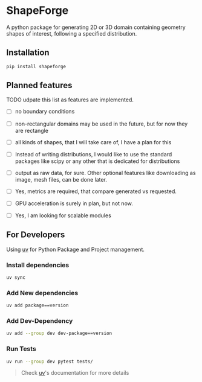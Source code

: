 # ShapeForge

A python package for generating 2D or 3D domain containing geometry shapes of interest, following a specified distribution.

## Installation

```sh
pip install shapeforge
```

## Planned features

TODO udpate this list as features are implemented.

- [ ] no boundary conditions
- [ ] non-rectangular domains may be used in the future, but for now they are rectangle
- [ ] all kinds of shapes, that I will take care of, I have a plan for this
- [ ] Instead of writing distributions, I would like to use the standard packages like scipy or any other that is dedicated for distributions
- [ ] output as raw data, for sure. Other optional features like downloading as image, mesh files, can be done later.
- [ ] Yes, metrics are required, that compare generated vs requested.
- [ ] GPU acceleration is surely in plan, but not now.
- [ ] Yes, I am looking for scalable modules


## For Developers

Using [uv](https://docs.astral.sh/uv/) for Python Package and Project management.

### Install dependencies

```bash
uv sync
```

### Add New dependencies

```bash
uv add package==version
```

### Add Dev-Dependency

```bash
uv add --group dev dev-package==version
```

### Run Tests

```bash
uv run --group dev pytest tests/
```

> Check [uv](https://docs.astral.sh/uv/)'s documentation for more details
